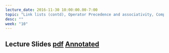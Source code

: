 ```yaml
---
lecture_date: 2016-11-30 10:00:00.00-7:00
topic: "Link lists (contd), Operator Precedence and associativity, Complex C declarations "
desc: ""
week: "10"
---
```


## Lecture Slides [pdf](https://drive.google.com/file/d/0B__7284Jee0femJLelA4dVI2SG8/view?usp=sharing) [Annotated](https://drive.google.com/file/d/0B__7284Jee0fZGNpbzJoZTdTSkU/view?usp=sharing)
